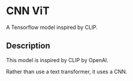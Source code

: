 # CNN ViT
A Tensorflow model inspired by CLIP.

## Description

This model is inspired by CLIP by OpenAI.  
  
Rather than use a text transformer, it uses a CNN.
